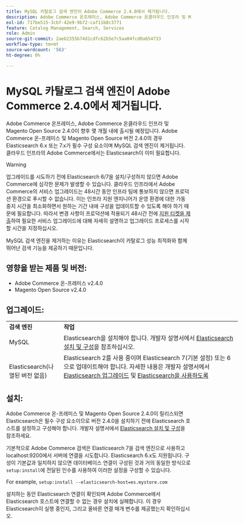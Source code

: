 ```yaml
---
title: MySQL 카탈로그 검색 엔진이 Adobe Commerce 2.4.0에서 제거됩니다.
description: Adobe Commerce 온프레미스, Adobe Commerce 온클라우드 인프라 및 Magento Open Source 2.4.0이 향후 몇 개월 내에 출시될 예정입니다. Adobe Commerce 온-프레미스 및 Magento Open Source 버전 2.4.0의 경우 Elasticsearch 6.x 또는 7.x가 필수 구성 요소이며 MySQL 검색 엔진이 제거됩니다. 클라우드 인프라의 Adobe Commerce에서는 Elasticsearch이 이미 필요합니다.
exl-id: 717be515-3cbf-42e9-9b72-caf11b8c3771
feature: Catalog Management, Search, Services
role: Admin
source-git-commit: 2aeb2355b74d1cdfc62b5e7c5aa04fcd0a654733
workflow-type: tm+mt
source-wordcount: '563'
ht-degree: 0%

---
```


# MySQL 카탈로그 검색 엔진이 Adobe Commerce 2.4.0에서 제거됩니다.

Adobe Commerce 온프레미스, Adobe Commerce 온클라우드 인프라 및 Magento Open Source 2.4.0이 향후 몇 개월 내에 출시될 예정입니다. Adobe Commerce 온-프레미스 및 Magento Open Source 버전 2.4.0의 경우 Elasticsearch 6.x 또는 7.x가 필수 구성 요소이며 MySQL 검색 엔진이 제거됩니다. 클라우드 인프라의 Adobe Commerce에서는 Elasticsearch이 이미 필요합니다.

>[!WARNING]
>
>업그레이드를 시도하기 전에 Elasticsearch 6/7을 설치/구성하지 않으면 Adobe Commerce에 심각한 문제가 발생할 수 있습니다. 클라우드 인프라에서 Adobe Commerce의 서비스 업그레이드는 48시간 동안 인프라 팀에 통보하지 않으면 프로덕션 환경으로 푸시할 수 없습니다. 이는 인프라 지원 엔지니어가 운영 환경에 대한 가동 중지 시간을 최소화하면서 원하는 기간 내에 구성을 업데이트할 수 있도록 해야 하기 때문에 필요합니다. 따라서 변경 사항이 프로덕션에 적용되기 48시간 전에 [지원 티켓을 제출](/help/help-center-guide/help-center/magento-help-center-user-guide.md#submit-ticket)하여 필요한 서비스 업그레이드에 대해 자세히 설명하고 업그레이드 프로세스를 시작할 시간을 지정하십시오.

MySQL 검색 엔진을 제거하는 이유는 Elasticsearch이 카탈로그 성능 최적화와 함께 뛰어난 검색 기능을 제공하기 때문입니다.

## 영향을 받는 제품 및 버전:

* Adobe Commerce 온-프레미스 v2.4.0
* Magento Open Source v2.4.0

## 업그레이드:

<table style="height: 164px; width: 632.2px;">
<tbody>
<tr>
<td class="wysiwyg-text-align-center" style="width: 133px;"><strong>검색 엔진</strong></td>
<td class="wysiwyg-text-align-center" style="width: 478.2px;"><strong>작업</strong></td>
</tr>
<tr>
<td class="wysiwyg-text-align-center" style="width: 133px;">MySQL</td>
<td style="width: 478.2px;">Elasticsearch을 설치해야 합니다. 개발자 설명서에서 <a href="https://experienceleague.adobe.com/en/docs/commerce-operations/configuration-guide/search/overview-search">Elasticsearch 설치 및 구성</a>을 참조하십시오.</td>
</tr>
<tr>
<td class="wysiwyg-text-align-center" style="width: 133px;">Elasticsearch(나열된 버전 없음)</td>
<td style="width: 478.2px;">Elasticsearch 2를 사용 중이며 Elasticsearch 7(기본 설정) 또는 6으로 업데이트해야 합니다. 자세한 내용은 개발자 설명서에서 <a href="https://experienceleague.adobe.com/en/docs/commerce-operations/configuration-guide/search/overview-search#es-upgrade6">Elasticsearch 업그레이드</a> 및 <a href="https://experienceleague.adobe.com/en/docs/commerce-operations/configuration-guide/search/configure-search-engine">Elasticsearch을 사용하도록 Commerce 구성</a>을 참조하십시오.</td>
</tr>
<tr>
<td class="wysiwyg-text-align-center" style="width: 133px;">ELASTICSEARCH 5</td>
<td style="width: 478.2px;">Elasticsearch 5는 <a href="https://www.elastic.co/support/eol">수명 종료</a>에 도달하여 Adobe Commerce 2.4.0에서 더 이상 사용되지 않습니다. Elasticsearch 7(기본 설정) 또는 6으로 업데이트합니다.</td>
</tr>
<tr>
<td class="wysiwyg-text-align-center" style="width: 133px;">Elasticsearch 6 또는 7</td>
<td style="width: 478.2px;">Adobe Commerce 2.4.0으로 업그레이드하기 전에 추가 단계를 수행할 필요가 없습니다.</td>
</tr>
<tr>
<td class="wysiwyg-text-align-center" style="width: 133px;">타사 확장</td>
<td style="width: 478.2px;">Elasticsearch을 설치할 필요는 없습니다. Adobe Commerce은 확장이 Adobe Commerce 2.4.0과 완전히 호환되는지 여부를 확인하기 위해 검색 엔진 공급업체에 문의할 것을 권장합니다.</td>
</tr>
</tbody>
</table>

## 설치:

Adobe Commerce 온-프레미스 및 Magento Open Source 2.4.0이 릴리스되면 Elasticsearch은 필수 구성 요소이므로 버전 2.4.0을 설치하기 전에 Elasticsearch 호스트를 설정하고 구성해야 합니다. 개발자 설명서에서 [Elasticsearch 설치 및 구성](https://experienceleague.adobe.com/en/docs/commerce-operations/configuration-guide/search/overview-search)을 참조하세요.

기본적으로 Adobe Commerce 검색은 Elasticsearch 7을 검색 엔진으로 사용하고 localhost:9200에서 서버에 연결을 시도합니다. Elasticsearch 6.x도 지원됩니다. 구성이 기본값과 일치하지 않으면 데이터베이스 연결이 구성된 것과 거의 동일한 방식으로 `setup:install`에 전달된 인수를 사용하여 이러한 설정을 구성할 수 있습니다.

For example, `setup:install --elasticsearch-host=es.mystore.com`

설치하는 동안 Elasticsearch 연결이 확인되며 Adobe Commerce에서 Elasticsearch 호스트에 연결할 수 없는 경우 설치에 실패합니다. 이 경우 Elasticsearch이 실행 중인지, 그리고 올바른 연결 매개 변수를 제공했는지 확인하십시오.
